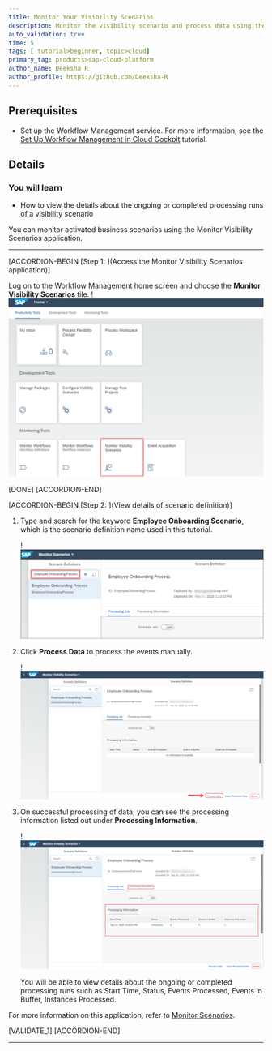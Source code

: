 ```yaml
---
title: Monitor Your Visibility Scenarios
description: Monitor the visibility scenario and process data using the Monitor Visibility Scenarios application.
auto_validation: true
time: 5
tags: [ tutorial>beginner, topic>cloud]
primary_tag: products>sap-cloud-platform
author_name: Deeksha R
author_profile: https://github.com/Deeksha-R
---
```


## Prerequisites
 - Set up the Workflow Management service. For more information, see the [Set Up Workflow Management in Cloud Cockpit](cp-starter-ibpm-employeeonboarding-1-setup) tutorial.

## Details
### You will learn
  - How to view the details about the ongoing or completed processing runs of a visibility scenario

You can monitor activated business scenarios using the Monitor Visibility Scenarios application.

---

[ACCORDION-BEGIN [Step 1: ](Access the Monitor Visibility Scenarios application)]

Log on to the Workflow Management home screen and choose the **Monitor Visibility Scenarios** tile.
    !![Monitor Scenarios tile](Monitor-Scenarios-Tile-01.png)

[DONE]
[ACCORDION-END]

[ACCORDION-BEGIN [Step 2: ](View details of scenario definition)]

1. Type and search for the keyword **Employee Onboarding Scenario**, which is the scenario definition name used in this tutorial.

    !![Employee Onboarding Process](Employee-Onboarding-Process-3.png)

2. Click **Process Data** to process the events manually.

    !![Processing Data](Process-Data-04.png)

3. On successful processing of data, you can see the processing information listed out under **Processing Information**.

    !![Processing Information](Processing-Information-05.png)

      You will be able to view details about the ongoing or completed  processing runs such as Start Time, Status, Events Processed, Events in Buffer, Instances Processed.

For more information on this application, refer to [Monitor Scenarios](https://help.sap.com/viewer/62fd39fa3eae4046b23dba285e84bfd4/Cloud/en-US/14779d59bd4e43ada87f6d528f613fe9.html).

[VALIDATE_1]
[ACCORDION-END]




---
